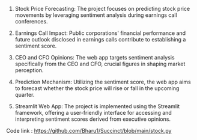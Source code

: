 1. Stock Price Forecasting: The project focuses on predicting stock price movements by leveraging sentiment analysis during earnings call conferences.
   
2. Earnings Call Impact: Public corporations' financial performance and future outlook disclosed in earnings calls contribute to establishing a sentiment score.
   
3. CEO and CFO Opinions: The web app targets sentiment analysis specifically from the CEO and CFO, crucial figures in shaping market perception.
   
4. Prediction Mechanism: Utilizing the sentiment score, the web app aims to forecast whether the stock price will rise or fall in the upcoming quarter.
   
5. Streamlit Web App: The project is implemented using the Streamlit framework, offering a user-friendly interface for accessing and interpreting sentiment scores derived from executive opinions.
   
Code link : https://github.com/Bharu1/Succinct/blob/main/stock.py
